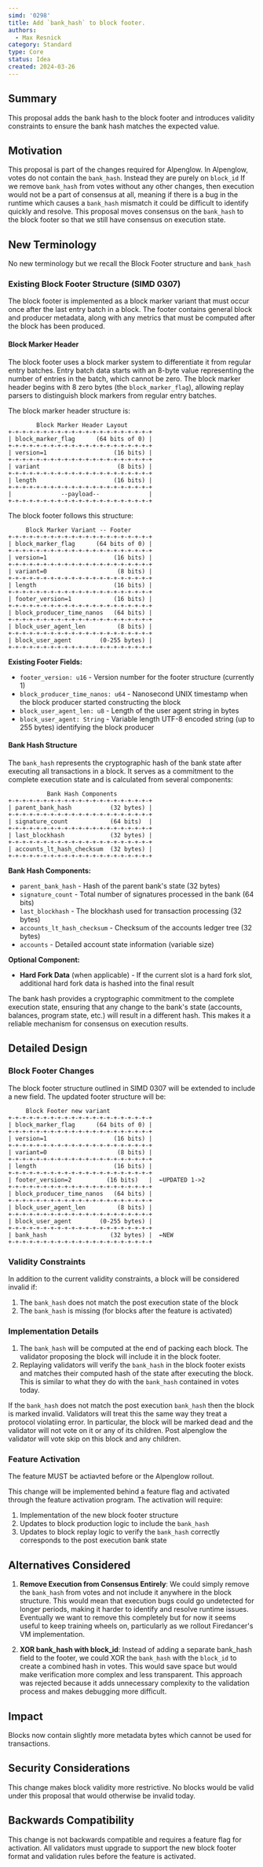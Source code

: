 ```yaml
---
simd: '0298'
title: Add `bank_hash` to block footer.
authors:
  - Max Resnick
category: Standard
type: Core
status: Idea
created: 2024-03-26
---
```


## Summary

This proposal adds the bank hash to the block footer and introduces
validity constraints to ensure the bank hash matches the expected value.

## Motivation

This proposal is part of the changes required for Alpenglow. In Alpenglow,
votes do not contain the `bank_hash`. Instead they are purely on `block_id`
If we remove `bank_hash` from votes without any other
changes, then execution would not be a part of consensus at all, meaning if
there is a bug in the runtime which causes a `bank_hash` mismatch it could be
difficult to identify quickly and resolve. This proposal moves consensus on the
`bank_hash` to the block footer so that we still have consensus
on execution state.

## New Terminology

No new terminology but we recall the Block Footer structure and `bank_hash`

### Existing Block Footer Structure (SIMD 0307)

The block footer is implemented as a block marker variant that must occur
once after the last entry batch in a block. The footer contains general block
and producer metadata, along with any metrics that must be computed after the
block has been produced.

#### Block Marker Header

The block footer uses a block marker system to differentiate it from regular
entry batches. Entry batch data starts with an 8-byte value representing the
number of entries in the batch, which cannot be zero. The block marker header
begins with 8 zero bytes (the `block_marker_flag`), allowing replay parsers to
distinguish block markers from regular entry batches.

The block marker header structure is:

```
        Block Marker Header Layout
+-+-+-+-+-+-+-+-+-+-+-+-+-+-+-+-+-+-+-+-+
| block_marker_flag      (64 bits of 0) |
+-+-+-+-+-+-+-+-+-+-+-+-+-+-+-+-+-+-+-+-+
| version=1                   (16 bits) |
+-+-+-+-+-+-+-+-+-+-+-+-+-+-+-+-+-+-+-+-+
| variant                      (8 bits) |
+-+-+-+-+-+-+-+-+-+-+-+-+-+-+-+-+-+-+-+-+
| length                      (16 bits) |
+-+-+-+-+-+-+-+-+-+-+-+-+-+-+-+-+-+-+-+-+
|              --payload--              |
+-+-+-+-+-+-+-+-+-+-+-+-+-+-+-+-+-+-+-+-+
```

The block footer follows this structure:

```
     Block Marker Variant -- Footer
+-+-+-+-+-+-+-+-+-+-+-+-+-+-+-+-+-+-+-+-+
| block_marker_flag      (64 bits of 0) |
+-+-+-+-+-+-+-+-+-+-+-+-+-+-+-+-+-+-+-+-+
| version=1                   (16 bits) |
+-+-+-+-+-+-+-+-+-+-+-+-+-+-+-+-+-+-+-+-+
| variant=0                    (8 bits) |
+-+-+-+-+-+-+-+-+-+-+-+-+-+-+-+-+-+-+-+-+
| length                      (16 bits) |
+-+-+-+-+-+-+-+-+-+-+-+-+-+-+-+-+-+-+-+-+
| footer_version=1            (16 bits) |
+-+-+-+-+-+-+-+-+-+-+-+-+-+-+-+-+-+-+-+-+
| block_producer_time_nanos   (64 bits) |
+-+-+-+-+-+-+-+-+-+-+-+-+-+-+-+-+-+-+-+-+
| block_user_agent_len         (8 bits) |
+-+-+-+-+-+-+-+-+-+-+-+-+-+-+-+-+-+-+-+-+
| block_user_agent        (0-255 bytes) |
+-+-+-+-+-+-+-+-+-+-+-+-+-+-+-+-+-+-+-+-+
```

**Existing Footer Fields:**

- `footer_version: u16` - Version number for the footer structure (currently 1)
- `block_producer_time_nanos: u64` - Nanosecond UNIX timestamp when the block
  producer started constructing the block
- `block_user_agent_len: u8` - Length of the user agent string in bytes
- `block_user_agent: String` - Variable length UTF-8 encoded string (up to 255
  bytes) identifying the block producer


#### Bank Hash Structure

The `bank_hash` represents the cryptographic hash of the bank state after
executing all transactions in a block. It serves as a commitment to the
complete execution state and is calculated from several components:

```
           Bank Hash Components
+-+-+-+-+-+-+-+-+-+-+-+-+-+-+-+-+-+-+-+-+
| parent_bank_hash           (32 bytes) |
+-+-+-+-+-+-+-+-+-+-+-+-+-+-+-+-+-+-+-+-+
| signature_count            (64 bits)  |
+-+-+-+-+-+-+-+-+-+-+-+-+-+-+-+-+-+-+-+-+
| last_blockhash             (32 bytes) |
+-+-+-+-+-+-+-+-+-+-+-+-+-+-+-+-+-+-+-+-+
| accounts_lt_hash_checksum  (32 bytes) |
+-+-+-+-+-+-+-+-+-+-+-+-+-+-+-+-+-+-+-+-+

```

**Bank Hash Components:**

- `parent_bank_hash` - Hash of the parent bank's state (32 bytes)
- `signature_count` - Total number of signatures processed in the bank (64 bits)
- `last_blockhash` - The blockhash used for transaction processing (32 bytes)
- `accounts_lt_hash_checksum` - Checksum of the accounts ledger tree (32 bytes)
- `accounts` - Detailed account state information (variable size)

**Optional Component:**

- **Hard Fork Data** (when applicable) - If the current slot is a hard fork
  slot, additional hard fork data is hashed into the final result 

The bank hash provides a cryptographic commitment to the complete execution
state, ensuring that any change to the bank's state (accounts, balances,
program state, etc.) will result in a different hash. This makes it a reliable
mechanism for consensus on execution results.

## Detailed Design

### Block Footer Changes

The block footer structure outlined in SIMD 0307
will be extended to include a new field. The updated footer structure will be:

```
     Block Footer new variant
+-+-+-+-+-+-+-+-+-+-+-+-+-+-+-+-+-+-+-+-+
| block_marker_flag      (64 bits of 0) |  
+-+-+-+-+-+-+-+-+-+-+-+-+-+-+-+-+-+-+-+-+
| version=1                   (16 bits) | 
+-+-+-+-+-+-+-+-+-+-+-+-+-+-+-+-+-+-+-+-+
| variant=0                    (8 bits) |  
+-+-+-+-+-+-+-+-+-+-+-+-+-+-+-+-+-+-+-+-+
| length                      (16 bits) | 
+-+-+-+-+-+-+-+-+-+-+-+-+-+-+-+-+-+-+-+-+
| footer_version=2          (16 bits)   |  ←UPDATED 1->2
+-+-+-+-+-+-+-+-+-+-+-+-+-+-+-+-+-+-+-+-+
| block_producer_time_nanos   (64 bits) |  
+-+-+-+-+-+-+-+-+-+-+-+-+-+-+-+-+-+-+-+-+
| block_user_agent_len         (8 bits) |  
+-+-+-+-+-+-+-+-+-+-+-+-+-+-+-+-+-+-+-+-+
| block_user_agent        (0-255 bytes) |  
+-+-+-+-+-+-+-+-+-+-+-+-+-+-+-+-+-+-+-+-+
| bank_hash                  (32 bytes) |  ←NEW
+-+-+-+-+-+-+-+-+-+-+-+-+-+-+-+-+-+-+-+-+
```

### Validity Constraints

In addition to the current validity constraints, a block will be considered
invalid if:

1. The `bank_hash` does not match the post execution state of the block
2. The `bank_hash` is missing (for blocks after the feature is activated)

### Implementation Details

1. The `bank_hash` will be computed at the end of packing each block.
The validator proposing the block will include it in the block footer.
2. Replaying validators will verify the `bank_hash` in the block footer
exists and matches their computed hash of the state after executing the block.
This is similar to what they do with the `bank_hash`
contained in votes today.

If the `bank_hash` does not match the post execution `bank_hash` then the block
is marked invalid. Validators will treat this the same way they treat a
protocol violatiing error. In particular, the block will be marked dead and
the validator will not vote on it or any of its children. Post alpenglow
the validator will vote skip on this block and any children.

### Feature Activation

The feature MUST be actiavted before or the Alpenglow rollout.

This change will be implemented behind a feature flag and activated through the
feature activation program. The activation will require:

1. Implementation of the new block footer structure
2. Updates to block production logic to include the `bank_hash`
3. Updates to block replay logic to verify the `bank_hash` correctly
   corresponds to the post execution bank state

## Alternatives Considered

1. **Remove Execution from Consensus Entirely**: We could simply remove the
   `bank_hash` from votes and not include it anywhere in the block structure. This
   would mean that execution bugs could go undetected for longer periods,
   making it harder to identify and resolve runtime issues. Eventually we want
   to remove this completely but for now it seems useful to keep training
   wheels on, particularly as we rollout Firedancer's VM implementation.

2. **XOR bank_hash with block_id**: Instead of adding a separate
   bank_hash field to the footer, we could XOR the `bank_hash` with the `block_id`
   to create a combined hash in votes. This would save space but would
   make verification more complex and less transparent.
   This approach was rejected because it adds
   unnecessary complexity to the validation process and makes debugging more difficult.

## Impact

Blocks now contain slightly more metadata bytes which cannot be used for
transactions.

## Security Considerations

This change makes block validity more restrictive. No blocks would be valid
under this proposal that would otherwise be invalid today.

## Backwards Compatibility

This change is not backwards compatible and requires a feature flag for
activation. All validators must upgrade to support the new block footer format
and validation rules before the feature is activated.
